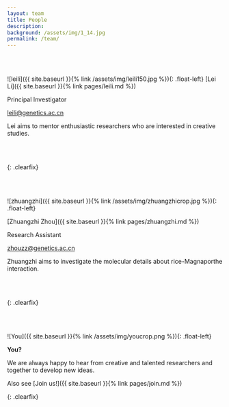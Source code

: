 ```yaml
---
layout: team
title: People
description: 
background: /assets/img/1_14.jpg
permalink: /team/
---
```

<br/>
<br/>

![leili]({{ site.baseurl }}{% link /assets/img/leili150.jpg %}){: .float-left}
[Lei Li]({{ site.baseurl }}{% link pages/leili.md %})
 
 
Principal Investigator
 
 
<leili@genetics.ac.cn>
 
 
Lei aims to mentor enthusiastic researchers who are interested in creative studies.

<br/>
<br/>

{: .clearfix}

<br/>
<br/>


![zhuangzhi]({{ site.baseurl }}{% link /assets/img/zhuangzhicrop.jpg %}){: .float-left}
 
 
[Zhuangzhi Zhou]({{ site.baseurl }}{% link pages/zhuangzhi.md %})
 
 
Research Assistant
 
 
<zhouzz@genetics.ac.cn>
 
 
Zhuangzhi aims to investigate the molecular details about rice-Magnaporthe interaction.

<br/>
<br/>

{: .clearfix}

<br/>
<br/>


![You]({{ site.baseurl }}{% link /assets/img/youcrop.png %}){: .float-left}
 
 
**You?**
 
 
 
We are always happy to hear from creative and talented researchers and together to develop new ideas. 
 
 
Also see [Join us!]({{ site.baseurl }}{% link pages/join.md %})

{: .clearfix}
